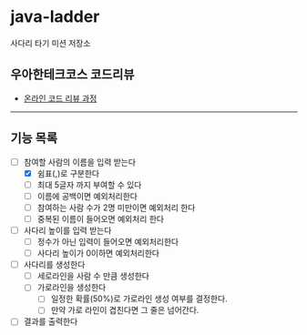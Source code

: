 # java-ladder

사다리 타기 미션 저장소

## 우아한테크코스 코드리뷰

- [온라인 코드 리뷰 과정](https://github.com/woowacourse/woowacourse-docs/blob/master/maincourse/README.md)

---

## 기능 목록

- [ ]  참여할 사람의 이름을 입력 받는다
    - [x]  쉼표(,)로 구분한다
    - [ ]  최대 5글자 까지 부여할 수 있다
    - [ ]  이름에 공백이면 예외처리한다
    - [ ]  참여하는 사람 수가 2명 미만이면 예외처리 한다
    - [ ]  중복된 이름이 들어오면 예외처리 한다
- [ ]  사다리 높이를 입력 받는다
    - [ ]  정수가 아닌 입력이 들어오면 예외처리한다
    - [ ]  사다리 높이가 0이하면 예외처리한다
- [ ]  사다리를 생성한다
    - [ ]  세로라인을 사람 수 만큼 생성한다
    - [ ]  가로라인을 생성한다
        - [ ]  일정한 확률(50%)로 가로라인 생성 여부를 결정한다.
        - [ ]  만약 가로 라인이 겹친다면 그 줄은 넘어간다.
- [ ]  결과를 출력한다